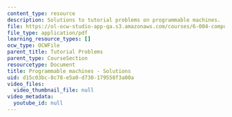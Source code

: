 ```yaml
---
content_type: resource
description: Solutions to tutorial problems on programmable machines.
file: https://ol-ocw-studio-app-qa.s3.amazonaws.com/courses/6-004-computation-structures-spring-2009/d15c03bc8c78e5a0d730179558f3a00a_MIT6_004s09_tutor11_sol.pdf
file_type: application/pdf
learning_resource_types: []
ocw_type: OCWFile
parent_title: Tutorial Problems
parent_type: CourseSection
resourcetype: Document
title: Programmable machines - Solutions
uid: d15c03bc-8c78-e5a0-d730-179558f3a00a
video_files:
  video_thumbnail_file: null
video_metadata:
  youtube_id: null
---
```

